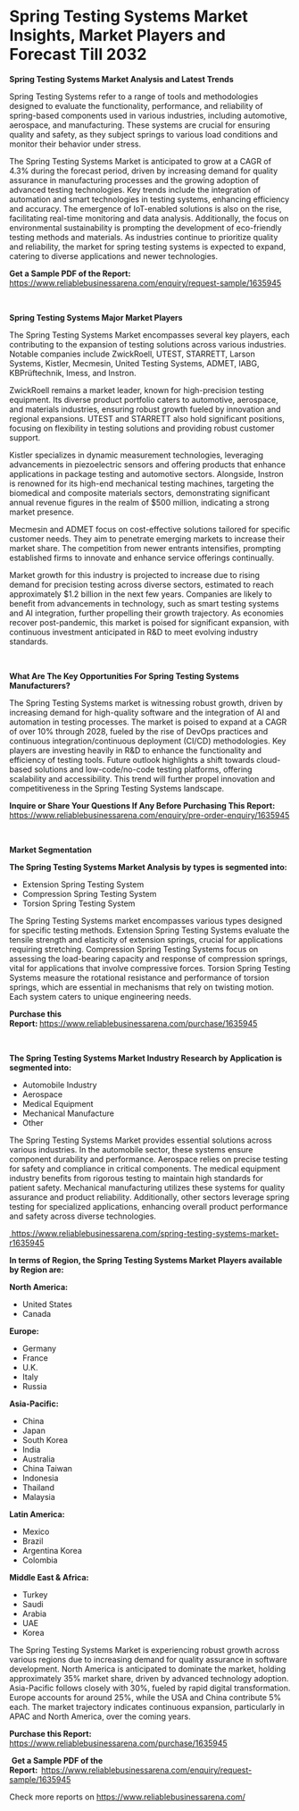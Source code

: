 <p><h1>Spring Testing Systems Market Insights, Market Players and Forecast Till 2032</h1></p><p><strong>Spring Testing Systems Market Analysis and Latest Trends</strong></p>
<p><p>Spring Testing Systems refer to a range of tools and methodologies designed to evaluate the functionality, performance, and reliability of spring-based components used in various industries, including automotive, aerospace, and manufacturing. These systems are crucial for ensuring quality and safety, as they subject springs to various load conditions and monitor their behavior under stress.</p><p>The Spring Testing Systems Market is anticipated to grow at a CAGR of 4.3% during the forecast period, driven by increasing demand for quality assurance in manufacturing processes and the growing adoption of advanced testing technologies. Key trends include the integration of automation and smart technologies in testing systems, enhancing efficiency and accuracy. The emergence of IoT-enabled solutions is also on the rise, facilitating real-time monitoring and data analysis. Additionally, the focus on environmental sustainability is prompting the development of eco-friendly testing methods and materials. As industries continue to prioritize quality and reliability, the market for spring testing systems is expected to expand, catering to diverse applications and newer technologies.</p></p>
<p><strong>Get a Sample PDF of the Report:&nbsp;</strong> <a href="https://www.reliablebusinessarena.com/enquiry/request-sample/1635945?utm_campaign=2483&utm_medium=2&utm_source=Github&utm_content=ia&utm_term=23032025&utm_id=spring-testing-systems">https://www.reliablebusinessarena.com/enquiry/request-sample/1635945</a></p>
<p>&nbsp;</p>
<p><strong>Spring Testing Systems Major Market Players</strong></p>
<p><p>The Spring Testing Systems Market encompasses several key players, each contributing to the expansion of testing solutions across various industries. Notable companies include ZwickRoell, UTEST, STARRETT, Larson Systems, Kistler, Mecmesin, United Testing Systems, ADMET, IABG, KBPrüftechnik, Imess, and Instron.</p><p>ZwickRoell remains a market leader, known for high-precision testing equipment. Its diverse product portfolio caters to automotive, aerospace, and materials industries, ensuring robust growth fueled by innovation and regional expansions. UTEST and STARRETT also hold significant positions, focusing on flexibility in testing solutions and providing robust customer support.</p><p>Kistler specializes in dynamic measurement technologies, leveraging advancements in piezoelectric sensors and offering products that enhance applications in package testing and automotive sectors. Alongside, Instron is renowned for its high-end mechanical testing machines, targeting the biomedical and composite materials sectors, demonstrating significant annual revenue figures in the realm of $500 million, indicating a strong market presence.</p><p>Mecmesin and ADMET focus on cost-effective solutions tailored for specific customer needs. They aim to penetrate emerging markets to increase their market share. The competition from newer entrants intensifies, prompting established firms to innovate and enhance service offerings continually.</p><p>Market growth for this industry is projected to increase due to rising demand for precision testing across diverse sectors, estimated to reach approximately $1.2 billion in the next few years. Companies are likely to benefit from advancements in technology, such as smart testing systems and AI integration, further propelling their growth trajectory. As economies recover post-pandemic, this market is poised for significant expansion, with continuous investment anticipated in R&D to meet evolving industry standards.</p></p>
<p>&nbsp;</p>
<p><strong>What Are The Key Opportunities For Spring Testing Systems Manufacturers?</strong></p>
<p><p>The Spring Testing Systems market is witnessing robust growth, driven by increasing demand for high-quality software and the integration of AI and automation in testing processes. The market is poised to expand at a CAGR of over 10% through 2028, fueled by the rise of DevOps practices and continuous integration/continuous deployment (CI/CD) methodologies. Key players are investing heavily in R&D to enhance the functionality and efficiency of testing tools. Future outlook highlights a shift towards cloud-based solutions and low-code/no-code testing platforms, offering scalability and accessibility. This trend will further propel innovation and competitiveness in the Spring Testing Systems landscape.</p></p>
<p><strong>Inquire or Share Your Questions If Any Before Purchasing This Report:</strong> <a href="https://www.reliablebusinessarena.com/enquiry/pre-order-enquiry/1635945?utm_campaign=2483&utm_medium=2&utm_source=Github&utm_content=ia&utm_term=23032025&utm_id=spring-testing-systems">https://www.reliablebusinessarena.com/enquiry/pre-order-enquiry/1635945</a></p>
<p>&nbsp;</p>
<p><strong>Market Segmentation</strong></p>
<p><strong>The Spring Testing Systems Market Analysis by types is segmented into:</strong></p>
<p><ul><li>Extension Spring Testing System</li><li>Compression Spring Testing System</li><li>Torsion Spring Testing System</li></ul></p>
<p><p>The Spring Testing Systems market encompasses various types designed for specific testing methods. Extension Spring Testing Systems evaluate the tensile strength and elasticity of extension springs, crucial for applications requiring stretching. Compression Spring Testing Systems focus on assessing the load-bearing capacity and response of compression springs, vital for applications that involve compressive forces. Torsion Spring Testing Systems measure the rotational resistance and performance of torsion springs, which are essential in mechanisms that rely on twisting motion. Each system caters to unique engineering needs.</p></p>
<p><strong>Purchase this Report:&nbsp;</strong><a href="https://www.reliablebusinessarena.com/purchase/1635945?utm_campaign=2483&utm_medium=2&utm_source=Github&utm_content=ia&utm_term=23032025&utm_id=spring-testing-systems">https://www.reliablebusinessarena.com/purchase/1635945</a></p>
<p>&nbsp;</p>
<p><strong>The Spring Testing Systems Market Industry Research by Application is segmented into:</strong></p>
<p><ul><li>Automobile Industry</li><li>Aerospace</li><li>Medical Equipment</li><li>Mechanical Manufacture</li><li>Other</li></ul></p>
<p><p>The Spring Testing Systems Market provides essential solutions across various industries. In the automobile sector, these systems ensure component durability and performance. Aerospace relies on precise testing for safety and compliance in critical components. The medical equipment industry benefits from rigorous testing to maintain high standards for patient safety. Mechanical manufacturing utilizes these systems for quality assurance and product reliability. Additionally, other sectors leverage spring testing for specialized applications, enhancing overall product performance and safety across diverse technologies.</p></p>
<p><a href="https://www.reliablebusinessarena.com/spring-testing-systems-market-r1635945?utm_campaign=2483&utm_medium=2&utm_source=Github&utm_content=ia&utm_term=23032025&utm_id=spring-testing-systems">&nbsp;https://www.reliablebusinessarena.com/spring-testing-systems-market-r1635945</a></p>
<p><strong>In terms of Region, the Spring Testing Systems Market Players available by Region are:</strong></p>
<p>
    <p> <strong> North America: </strong>
        <ul>
            <li>United States</li>
            <li>Canada</li>
        </ul>
        </p> 
    <p> <strong> Europe: </strong>
        <ul>
            <li>Germany</li>
            <li>France</li>
            <li>U.K.</li>
            <li>Italy</li>
            <li>Russia</li>
        </ul>
        </p> 
    <p> <strong> Asia-Pacific: </strong>
        <ul>
            <li>China</li>
            <li>Japan</li>
            <li>South Korea</li>
            <li>India</li>
            <li>Australia</li>
            <li>China Taiwan</li>
            <li>Indonesia</li>
            <li>Thailand</li>
            <li>Malaysia</li>
        </ul>
        </p> 
    <p> <strong> Latin America: </strong>
        <ul>
            <li>Mexico</li>
            <li>Brazil</li>
            <li>Argentina Korea</li>
            <li>Colombia</li>
        </ul>
        </p> 
    <p> <strong> Middle East & Africa: </strong>
        <ul>
            <li>Turkey</li>
            <li>Saudi</li>
            <li>Arabia</li>
            <li>UAE</li>
            <li>Korea</li>
        </ul>
    </p>
    </p>
<p><p>The Spring Testing Systems Market is experiencing robust growth across various regions due to increasing demand for quality assurance in software development. North America is anticipated to dominate the market, holding approximately 35% market share, driven by advanced technology adoption. Asia-Pacific follows closely with 30%, fueled by rapid digital transformation. Europe accounts for around 25%, while the USA and China contribute 5% each. The market trajectory indicates continuous expansion, particularly in APAC and North America, over the coming years.</p></p>
<p><strong>Purchase this Report: </strong><a href="https://www.reliablebusinessarena.com/purchase/1635945?utm_campaign=2483&utm_medium=2&utm_source=Github&utm_content=ia&utm_term=23032025&utm_id=spring-testing-systems">https://www.reliablebusinessarena.com/purchase/1635945</a></p>
<p>&nbsp;<strong>Get a Sample PDF of the Report:&nbsp;&nbsp;</strong><a href="https://www.reliablebusinessarena.com/enquiry/request-sample/1635945?utm_campaign=2483&utm_medium=2&utm_source=Github&utm_content=ia&utm_term=23032025&utm_id=spring-testing-systems">https://www.reliablebusinessarena.com/enquiry/request-sample/1635945</a></p>
<p><strong></strong></p>
<p>Check more reports on <a href="https://www.reliablebusinessarena.com/?utm_campaign=2483&utm_medium=2&utm_source=Github&utm_content=ia&utm_term=23032025&utm_id=spring-testing-systems">https://www.reliablebusinessarena.com/</a></p>